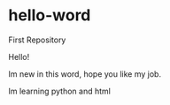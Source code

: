 # hello-word
First Repository

Hello! 

Im new in this word, hope you like my job.

Im learning python and html

